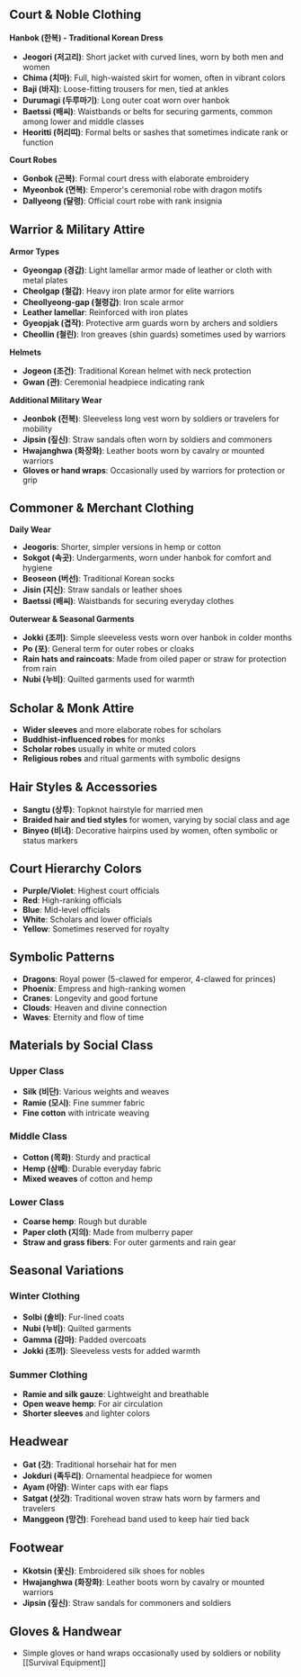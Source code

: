 
## **Court & Noble Clothing**

**Hanbok (한복) - Traditional Korean Dress**
- **Jeogori (저고리)**: Short jacket with curved lines, worn by both men and women
- **Chima (치마)**: Full, high-waisted skirt for women, often in vibrant colors    
- **Baji (바지)**: Loose-fitting trousers for men, tied at ankles
- **Durumagi (두루마기)**: Long outer coat worn over hanbok
- **Baetssi (배씨)**: Waistbands or belts for securing garments, common among lower and middle classes
- **Heoritti (허리띠)**: Formal belts or sashes that sometimes indicate rank or function

**Court Robes**
- **Gonbok (곤복)**: Formal court dress with elaborate embroidery
- **Myeonbok (면복)**: Emperor's ceremonial robe with dragon motifs
- **Dallyeong (달령)**: Official court robe with rank insignia
## **Warrior & Military Attire**

**Armor Types**
- **Gyeongap (경갑)**: Light lamellar armor made of leather or cloth with metal plates
- **Cheolgap (철갑)**: Heavy iron plate armor for elite warriors
- **Cheollyeong-gap (철령갑)**: Iron scale armor
- **Leather lamellar**: Reinforced with iron plates
- **Gyeopjak (겹작)**: Protective arm guards worn by archers and soldiers
- **Cheollin (철린)**: Iron greaves (shin guards) sometimes used by warriors

**Helmets**
- **Jogeon (조건)**: Traditional Korean helmet with neck protection
- **Gwan (관)**: Ceremonial headpiece indicating rank

**Additional Military Wear**
- **Jeonbok (전복)**: Sleeveless long vest worn by soldiers or travelers for mobility
- **Jipsin (짚신)**: Straw sandals often worn by soldiers and commoners
- **Hwajanghwa (화장화)**: Leather boots worn by cavalry or mounted warriors
- **Gloves or hand wraps**: Occasionally used by warriors for protection or grip
## **Commoner & Merchant Clothing**

**Daily Wear**
- **Jeogoris**: Shorter, simpler versions in hemp or cotton
- **Sokgot (속곳)**: Undergarments, worn under hanbok for comfort and hygiene
- **Beoseon (버선)**: Traditional Korean socks
- **Jisin (지신)**: Straw sandals or leather shoes
- **Baetssi (배씨)**: Waistbands for securing everyday clothes

**Outerwear & Seasonal Garments**
- **Jokki (조끼)**: Simple sleeveless vests worn over hanbok in colder months
- **Po (포)**: General term for outer robes or cloaks
- **Rain hats and raincoats**: Made from oiled paper or straw for protection from rain
- **Nubi (누비)**: Quilted garments used for warmth

## **Scholar & Monk Attire**
- **Wider sleeves** and more elaborate robes for scholars
- **Buddhist-influenced robes** for monks
- **Scholar robes** usually in white or muted colors
- **Religious robes** and ritual garments with symbolic designs
## **Hair Styles & Accessories**
- **Sangtu (상투)**: Topknot hairstyle for married men
- **Braided hair and tied styles** for women, varying by social class and age
- **Binyeo (비녀)**: Decorative hairpins used by women, often symbolic or status markers
## **Court Hierarchy Colors**
- **Purple/Violet**: Highest court officials
- **Red**: High-ranking officials
- **Blue**: Mid-level officials
- **White**: Scholars and lower officials
- **Yellow**: Sometimes reserved for royalty
## **Symbolic Patterns**
- **Dragons**: Royal power (5-clawed for emperor, 4-clawed for princes)
- **Phoenix**: Empress and high-ranking women
- **Cranes**: Longevity and good fortune
- **Clouds**: Heaven and divine connection
- **Waves**: Eternity and flow of time
## **Materials by Social Class**

### Upper Class
- **Silk (비단)**: Various weights and weaves
- **Ramie (모시)**: Fine summer fabric
- **Fine cotton** with intricate weaving
### Middle Class
- **Cotton (목화)**: Sturdy and practical
- **Hemp (삼베)**: Durable everyday fabric
- **Mixed weaves** of cotton and hemp
### Lower Class
- **Coarse hemp**: Rough but durable
- **Paper cloth (지의)**: Made from mulberry paper
- **Straw and grass fibers**: For outer garments and rain gear
## **Seasonal Variations**

### Winter Clothing
- **Solbi (솔비)**: Fur-lined coats
- **Nubi (누비)**: Quilted garments
- **Gamma (감마)**: Padded overcoats
- **Jokki (조끼)**: Sleeveless vests for added warmth
### Summer Clothing
- **Ramie and silk gauze**: Lightweight and breathable
- **Open weave hemp**: For air circulation
- **Shorter sleeves** and lighter colors
## **Headwear**
- **Gat (갓)**: Traditional horsehair hat for men
- **Jokduri (족두리)**: Ornamental headpiece for women
- **Ayam (아얌)**: Winter caps with ear flaps
- **Satgat (삿갓)**: Traditional woven straw hats worn by farmers and travelers
- **Manggeon (망건)**: Forehead band used to keep hair tied back
## **Footwear**
- **Kkotsin (꽃신)**: Embroidered silk shoes for nobles
- **Hwajanghwa (화장화)**: Leather boots worn by cavalry or mounted warriors
- **Jipsin (짚신)**: Straw sandals for commoners and soldiers
## **Gloves & Handwear**
- Simple gloves or hand wraps occasionally used by soldiers or nobility
[[Survival Equipment]]